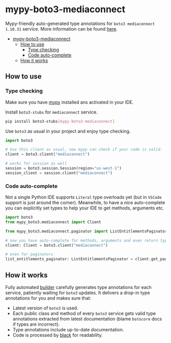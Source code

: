# mypy-boto3-mediaconnect

Mypy-friendly auto-generated type annotations for `boto3 mediaconnect 1.10.31` service.
More information can be found [here](https://github.com/vemel/mypy_boto3).

- [mypy-boto3-mediaconnect](#mypy-boto3-mediaconnect)
  - [How to use](#how-to-use)
    - [Type checking](#type-checking)
    - [Code auto-complete](#code-auto-complete)
  - [How it works](#how-it-works)

## How to use

### Type checking

Make sure you have [mypy](https://github.com/python/mypy) installed ans activated in your IDE.

Install `boto3-stubs` for `mediaconnect` service.

```bash
pip install boto3-stubs[mypy-boto3-mediaconnect]
```

Use `boto3` as usual in your project and enjoy type checking.

```python
import boto3

# Use this client as usual, now mypy can check if your code is valid.
client = boto3.client("mediaconnect")

# works for session as well
session = boto3.session.Session(region="us-west-1")
session_client = session.client("mediaconnect")

```

### Code auto-complete

Not a single Python IDE supports `Literal` type overloads yet (but in `VSCode` support is just around the corner).
Meanwhile, to have a nice auto-complete you can explicitly set types to help your IDE to get methods, arguments etc.

```python
import boto3
from mypy_boto3.mediaconnect import Client

from mypy_boto3.mediaconnect.paginator import ListEntitlementsPaginator

# now you have auto-complete for methods, arguments and even return types
client: Client = boto3.client("mediaconnect")

# even for paginators
list_entitlements_paginator: ListEntitlementsPaginator = client.get_paginator("list_entitlements")
```

## How it works

Fully automated [builder](https://github.com/vemel/mypy_boto3) carefully generates
type annotations for each service, patiently waiting for `boto3` updates. It delivers
a drop-in type annotations for you and makes sure that:

- Latest version of `boto3` is used.
- Each public class and method of every `boto3` service gets valid type annotations
  extracted from latest documentation (blame `botocore` docs if types are incorrect).
- Type annotations include up-to-date documentation.
- Code is processed by [black](https://github.com/psf/black) for readability.